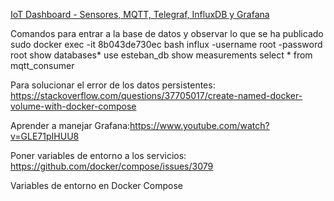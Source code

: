 [IoT Dashboard - Sensores, MQTT, Telegraf, InfluxDB y Grafana](http://josejuansanchez.org/iot-dashboard/)

Comandos para entrar a la base de datos y observar lo que se ha publicado
sudo docker exec -it 8b043de730ec bash
influx -username root -password root
show databases*
use esteban_db
show measurements
select * from mqtt_consumer


Para solucionar el error de los datos persistentes: https://stackoverflow.com/questions/37705017/create-named-docker-volume-with-docker-compose

Aprender a manejar Grafana:https://www.youtube.com/watch?v=GLE71pIHUU8


Poner variables de entorno a los servicios: https://github.com/docker/compose/issues/3079

Variables de entorno en Docker Compose
